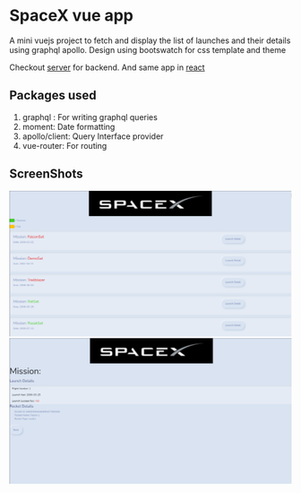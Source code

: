 # SpaceX vue app
A mini vuejs project to fetch and display the list of launches and their details using graphql apollo.
Design using bootswatch for css template and theme

Checkout [server](https://github.com/AashisMhj/node-apps/tree/main/spacex) for backend. And same app in [react](https://github.com/AashisMhj/react-apps/tree/main/spacex)

## Packages used
1. graphql : For writing graphql queries
1. moment: Date formatting
1. apollo/client: Query Interface provider
1. vue-router: For routing

## ScreenShots
![dashboard](./ss/ss1.png)
![launch details](./ss/ss2.png)